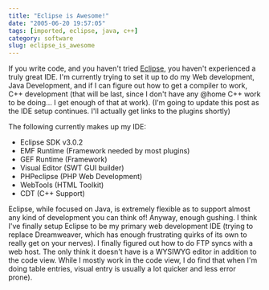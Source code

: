 ```yaml
---
title: "Eclipse is Awesome!"
date: "2005-06-20 19:57:05"
tags: [imported, eclipse, java, c++]
category: software
slug: eclipse_is_awesome
---
```


If you write code, and you haven't tried <a href="http://www.eclipse.org">Eclipse</a>, you haven't experienced a truly great IDE. I'm currently trying to set it up to do my Web development, Java Development, and if I can figure out how to get a compiler to work, C++ development (that will be last, since I don't have any @home C++ work to be doing... I get enough of that at work). (I'm going to update this post as the IDE setup continues. I'll actually get links to the plugins shortly)

The following currently makes up my IDE:

<ul>
	<li>Eclipse SDK v3.0.2</li>
	<li>EMF Runtime (Framework needed by most plugins)</li>
	<li>GEF Runtime (Framework)</li>
	<li>Visual Editor (SWT GUI builder)</li>
	<li>PHPeclipse (PHP Web Development)</li>
	<li>WebTools (HTML Toolkit)</li>
	<li>CDT (C++ Support)</li>
</ul>

Eclipse, while focused on Java, is extremely flexible as to support almost any kind of development you can think of! Anyway, enough gushing. I think I've finally setup Eclipse to be my primary web development IDE (trying to replace Dreamweaver, which has enough frustrating quirks of its own to really get on your nerves). I finally figured out how to do FTP syncs with a web host. The only think it doesn't have is a WYSIWYG editor in addition to the code view. While I mostly work in the code view, I do find that when I'm doing table entries, visual entry is usually a lot quicker and less error prone).
